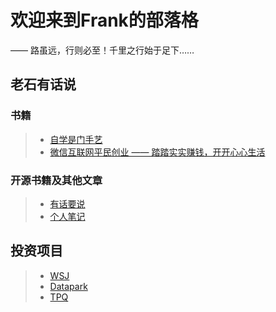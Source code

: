 # 欢迎来到Frank的部落格

—— 路虽远，行则必至！千里之行始于足下……

## 老石有话说

### 书籍

> * [自学是门手艺](/the-craft-of-selfteaching/)
> * [微信互联网平民创业 —— 踏踏实实赚钱，开开心心生活](https://item.jd.com/12759217.html)

### 开源书籍及其他文章

> * [有话要说](/i-have-a-say/)
> * [个人笔记](https://github.com/crazyfrank2000/notes)

## 投资项目

> * [WSJ](https://www.wsj.com/)
> * [Datapark](https://datapark.io/)
> * [TPQ](https://home.tpq.io/pqp/)

